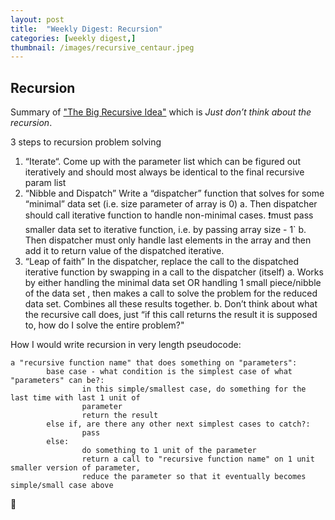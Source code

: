 ```yaml
---
layout: post
title:  "Weekly Digest: Recursion"
categories: [weekly digest,]
thumbnail: /images/recursive_centaur.jpeg
---
```


## Recursion

Summary of ["The Big Recursive Idea"](https://www.youtube.com/watch?v=oKndim5-G94) which is _Just don’t think about the recursion_.

3 steps to recursion problem solving

1. “Iterate“. Come up with the parameter list which can be figured out iteratively and should most always be identical to the final recursive param list
2. “Nibble and Dispatch” Write a “dispatcher” function that solves for some “minimal” data set (i.e. size parameter of array is 0)
	a. Then dispatcher should call iterative function to handle non-minimal cases. ❗️must pass smaller data set to iterative function, i.e. by passing array size - 1`
	b. Then dispatcher must only handle last elements in the array and then add it to return value of the dispatched iterative.
3. “Leap of faith” In the dispatcher, replace the call to the dispatched iterative function by swapping in a call to the dispatcher (itself)
	a. Works by either handling the minimal data set OR handling 1 small piece/nibble of the data set , then makes a call to solve the problem for the reduced data set. Combines all these results together.
	b. Don’t think about what the recursive call does, just “if this call returns the result it is supposed to, how do I solve the entire problem?"

How I would write recursion in very length pseudocode:

```
a "recursive function name" that does something on "parameters":
		base case - what condition is the simplest case of what "parameters" can be?:
				in this simple/smallest case, do something for the last time with last 1 unit of
				parameter
				return the result
		else if, are there any other next simplest cases to catch?:
				pass
		else:
				do something to 1 unit of the parameter
				return a call to "recursive function name" on 1 unit smaller version of parameter,
				reduce the parameter so that it eventually becomes simple/small case above
```

🐎